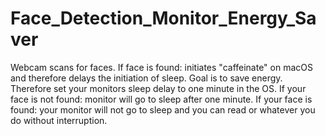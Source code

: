 # Face_Detection_Monitor_Energy_Saver
Webcam scans for faces. If face is found: initiates "caffeinate" on macOS and therefore delays the initiation of sleep.
Goal is to save energy. Therefore set your monitors sleep delay to one minute in the OS. If your face is not found: monitor will
go to sleep after one minute. If your face is found: your monitor will not go to sleep and you can read or whatever you do without 
interruption.
